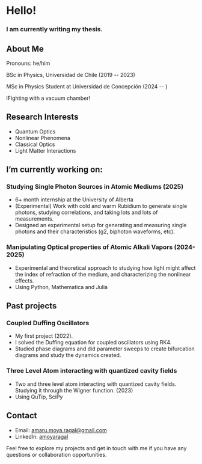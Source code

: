 # Hello!
### I am currently writing my thesis.

<!--
- 🔭 I’m currently working on ...
- 🌱 I’m currently learning ...
- 👯 I’m looking to collaborate on ...
- 🤔 I’m looking for help with ...
- 💬 Ask me about ...
- 📫 How to reach me: ...
- 😄 Pronouns: ...
- ⚡ Fun fact: ...
-->


## About Me
Pronouns: he/him 

BSc in Physics, Universidad de Chile (2019 -- 2023)

MSc in Physics Student at Universidad de Concepción (2024 -- )

IFighting with a vacuum chamber!

## Research Interests
- Quantum Optics
- Nonlinear Phenomena
- Classical Optics
- Light Matter Interactions

## I’m currently working on:

### Studying Single Photon Sources in Atomic Mediums (2025)
  - 6+ month internship at the University of Alberta
  - (Experimental) Work with cold and warm Rubidium to generate single photons, studying correlations, and taking lots and lots of measurements.
  - Designed an experimental setup for generating and measuring single photons and their characteristics (g2, biphoton waveforms, etc).

### Manipulating Optical properties of Atomic Alkali Vapors (2024-2025)
  - Experimental and theoretical approach to studying how light might affect the index of refraction of the medium, and characterizing the nonlinear effects.
  - Using Python, Mathematica and Julia
    
## Past projects

### Coupled Duffing Oscillators
  - My first project (2022).
  - I solved the Duffing equation for coupled oscillators using RK4.
  - Studied phase diagrams and did parameter sweeps to create bifurcation diagrams and study the dynamics created.

### Three Level Atom interacting with quantized cavity fields
  - Two and three level atom interacting with quantized cavity fields. Studying it through the Wigner function. (2023)
  - Using QuTip, SciPy
    

## Contact

- Email: amaru.moya.ragal@gmail.com
- LinkedIn: [amoyaragal](https://www.linkedin.com/in/amoyaragal/)

Feel free to explore my projects and get in touch with me if you have any questions or collaboration opportunities.
